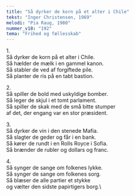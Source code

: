 ```yaml
---
title: "Så dyrker de korn på et alter i Chile"
tekst: "Inger Christensen, 1969"
melodi: "Pia Raug, 1980"
nummer_v18: "192"
tema: "Frihed og fællesskab"
---
```

1\.\
Så dyrker de korn på et alter i Chile.\
Så hælder de mælk i en gammel kanon.\
Så stabler de ved af forgiftede pile.\
Så planter de ris på en tabt bastion.

2\.\
Så spiller de bold med uskyldige bomber.\
Så leger de skjul i et tomt parlament.\
Så spiller de skak med de små bitte stumper\
af det, der engang var en stor præsident.

3\.\
Så dyrker de vin i den stenede Mafia.\
Så slagter de geder og får i en bank.\
Så kører de rundt i en Rolls Royce i Sofia.\
Så brænder de rubler og dollars og franc.

4\.\
Så synger de sange om folkenes lykke.\
Så synger de sange om folkenes sorg.\
Så blæser de alle partier et stykke\
og vælter den sidste papirtigers borg.\
